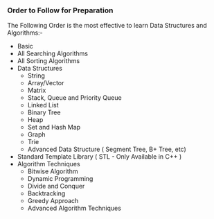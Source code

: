 ### Order to Follow for Preparation

The Following Order is the most effective to learn Data Structures and Algorithms:-

- Basic
- All Searching Algorithms
- All Sorting Algorithms
- Data Structures
    - String
    - Array/Vector
    - Matrix
    - Stack, Queue and Priority Queue
    - Linked List
    - Binary Tree
    - Heap
    - Set and Hash Map
    - Graph
    - Trie
    - Advanced Data Structure ( Segment Tree, B+ Tree, etc)
- Standard Template Library ( STL - Only Available in C++ )
- Algorithm Techniques
    - Bitwise Algorithm
    - Dynamic Programming
    - Divide and Conquer
    - Backtracking
    - Greedy Approach
    - Advanced Algorithm Techniques
